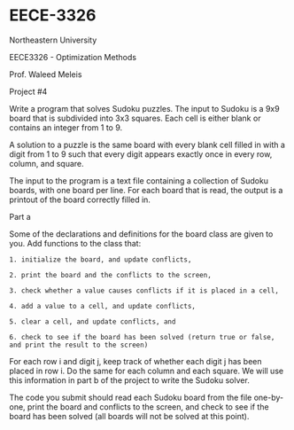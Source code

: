 EECE-3326
=========

Northeastern University

EECE3326 - Optimization Methods

Prof. Waleed Meleis

Project #4

Write a program that solves Sudoku puzzles. The input to Sudoku is a 9x9 board that is subdivided
into 3x3 squares. Each cell is either blank or contains an integer from 1 to 9.

A solution to a puzzle is the same board with every blank cell filled in with a digit from 1 to 9 such
that every digit appears exactly once in every row, column, and square.

The input to the program is a text file containing a collection of Sudoku boards, with one board
per line. For each board that is read, the output is a printout of the board correctly filled in.

Part a

Some of the declarations and definitions for the board class are given to you. Add functions
to the class that:

    1. initialize the board, and update conflicts,

    2. print the board and the conflicts to the screen,

    3. check whether a value causes conflicts if it is placed in a cell,

    4. add a value to a cell, and update conflicts,

    5. clear a cell, and update conflicts, and

    6. check to see if the board has been solved (return true or false, and print the result to the screen)

For each row i and digit j, keep track of whether each digit j has been placed in row i. Do
the same for each column and each square. We will use this information in part b of the
project to write the Sudoku solver.

The code you submit should read each Sudoku board from the file one-by-one, print the
board and conflicts to the screen, and check to see if the board has been solved (all boards
will not be solved at this point).